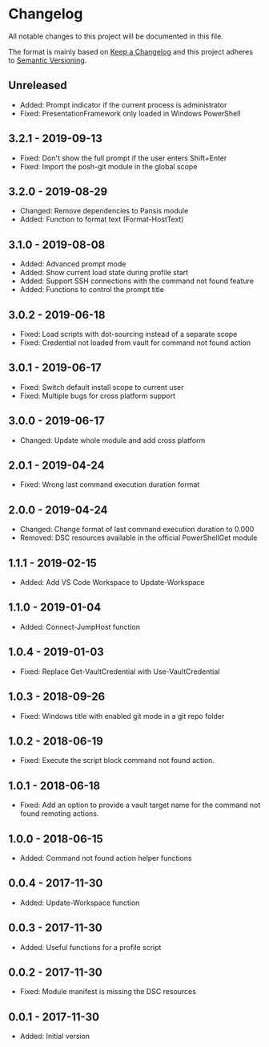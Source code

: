 # Changelog

All notable changes to this project will be documented in this file.

The format is mainly based on [Keep a Changelog](http://keepachangelog.com/)
and this project adheres to [Semantic Versioning](http://semver.org/).

## Unreleased

* Added: Prompt indicator if the current process is administrator
* Fixed: PresentationFramework only loaded in Windows PowerShell

## 3.2.1 - 2019-09-13

* Fixed: Don't show the full prompt if the user enters Shift+Enter
* Fixed: Import the posh-git module in the global scope

## 3.2.0 - 2019-08-29

* Changed: Remove dependencies to Pansis module
* Added: Function to format text (Format-HostText)

## 3.1.0 - 2019-08-08

* Added: Advanced prompt mode
* Added: Show current load state during profile start
* Added: Support SSH connections with the command not found feature
* Added: Functions to control the prompt title

## 3.0.2 - 2019-06-18

* Fixed: Load scripts with dot-sourcing instead of a separate scope
* Fixed: Credential not loaded from vault for command not found action

## 3.0.1 - 2019-06-17

* Fixed: Switch default install scope to current user
* Fixed: Multiple bugs for cross platform support

## 3.0.0 - 2019-06-17

* Changed: Update whole module and add cross platform

## 2.0.1 - 2019-04-24

* Fixed: Wrong last command execution duration format

## 2.0.0 - 2019-04-24

* Changed: Change format of last command execution duration to 0.000
* Removed: DSC resources available in the official PowerShellGet module

## 1.1.1 - 2019-02-15

* Added: Add VS Code Workspace to Update-Workspace

## 1.1.0 - 2019-01-04

* Added: Connect-JumpHost function

## 1.0.4 - 2019-01-03

* Fixed: Replace Get-VaultCredential with Use-VaultCredential

## 1.0.3 - 2018-09-26

* Fixed: Windows title with enabled git mode in a git repo folder

## 1.0.2 - 2018-06-19

* Fixed: Execute the script block command not found action.

## 1.0.1 - 2018-06-18

* Fixed: Add an option to provide a vault target name for the command not found
  remoting actions.

## 1.0.0 - 2018-06-15

* Added: Command not found action helper functions

## 0.0.4 - 2017-11-30

* Added: Update-Workspace function

## 0.0.3 - 2017-11-30

* Added: Useful functions for a profile script

## 0.0.2 - 2017-11-30

* Fixed: Module manifest is missing the DSC resources

## 0.0.1 - 2017-11-30

* Added: Initial version
